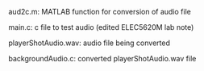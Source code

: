 aud2c.m: MATLAB function for conversion of audio file

main.c: c file to test audio (edited ELEC5620M lab note)

playerShotAudio.wav: audio file being converted

backgroundAudio.c: converted playerShotAudio.wav file
